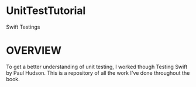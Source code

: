 # UnitTestTutorial
Swift Testings

# OVERVIEW
To get a better understanding of unit testing, I worked though Testing Swift by Paul Hudson. This is a repository of all the work I've done throughout the book. 
